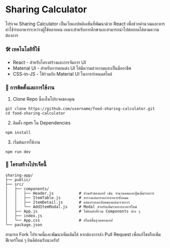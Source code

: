 # Sharing Calculator

โปรเจค Sharing Calculator เป็นเว็บแอปพลิเคชันที่พัฒนาด้วย React เพื่อช่วยคำนวณและหารค่าใช้จ่ายอาหารระหว่างผู้ใช้หลายคน เหมาะสำหรับการศึกษาและสามารถนำไปต่อยอดได้ตามความต้องการ

### 🛠 เทคโนโลยีที่ใช้
- React - สำหรับโครงสร้างและการจัดการ UI
- Material UI - สำหรับการตกแต่ง UI ให้มีความสวยงามและเป็นมืออาชีพ
- CSS-in-JS - ใช้ร่วมกับ Material UI ในการกำหนดสไตล์
 
### 🚀 การติดตั้งและการใช้งาน
1. Clone Repo นี้ลงในโปรเจคของคุณ
```
git clone https://github.com/username/food-sharing-calculator.git
cd food-sharing-calculator
```

2. ติดตั้ง npm ใน Dependencies
```
npm install
```

3. เริ่มต้นการใช้งาน
```
npm run dev
```

### 🧩 โครงสร้างโปรเจ็คนี้่
```
sharing-app/
├── public/
├── src/
│   ├── components/
│   │   ├── Header.js           # ส่วนหัวของแอป เช่น จำนวนคนและปุ่มเพิ่มรายการ
│   │   ├── ItemTable.js        # ตารางแสดงรายการอาหารทั้งหมด
│   │   ├── ItemDetail.js       # แสดงรายละเอียดของแต่ละรายการ
│   │   └── AddItemModal.js     # Modal สำหรับเพิ่มรายการอาหารใหม่
│   ├── App.js                  # ไฟล์หลักที่รวม Components ต่าง ๆ
│   ├── index.js
│   └── App.css                 # สไตล์พื้นฐานของแอป
└── package.json
```

สามารถ Fork โปรเจคนี้และพัฒนาเพิ่มเติมได้ หากต้องการส่ง Pull Request เพื่อแก้ไขหรือเพิ่มฟีเจอร์ใหม่ ๆ ยินดีต้อนรับนะครับ!
